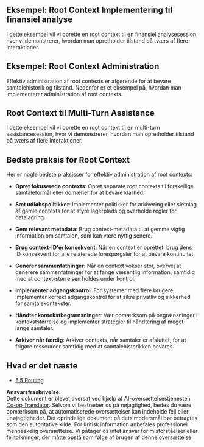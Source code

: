 <!--
CO_OP_TRANSLATOR_METADATA:
{
  "original_hash": "8311f46a35cf608c9780f39b62c9dc3f",
  "translation_date": "2025-06-13T00:08:00+00:00",
  "source_file": "05-AdvancedTopics/mcp-root-contexts/README.md",
  "language_code": "da"
}
-->
## Eksempel: Root Context Implementering til finansiel analyse

I dette eksempel vil vi oprette en root context til en finansiel analysesession, hvor vi demonstrerer, hvordan man opretholder tilstand på tværs af flere interaktioner.

## Eksempel: Root Context Administration

Effektiv administration af root contexts er afgørende for at bevare samtalehistorik og tilstand. Nedenfor er et eksempel på, hvordan man implementerer administration af root contexts.

## Root Context til Multi-Turn Assistance

I dette eksempel vil vi oprette en root context til en multi-turn assistancesession, hvor vi demonstrerer, hvordan man opretholder tilstand på tværs af flere interaktioner.

## Bedste praksis for Root Context

Her er nogle bedste praksisser for effektiv administration af root contexts:

- **Opret fokuserede contexts**: Opret separate root contexts til forskellige samtaleformål eller domæner for at bevare klarhed.

- **Sæt udløbspolitikker**: Implementer politikker for arkivering eller sletning af gamle contexts for at styre lagerplads og overholde regler for datalagring.

- **Gem relevant metadata**: Brug context-metadata til at gemme vigtig information om samtalen, som kan være nyttig senere.

- **Brug context-ID'er konsekvent**: Når en context er oprettet, brug dens ID konsekvent for alle relaterede forespørgsler for at bevare kontinuitet.

- **Generer sammenfatninger**: Når en context vokser stor, overvej at generere sammenfatninger for at fange væsentlig information, samtidig med at context-størrelsen holdes under kontrol.

- **Implementer adgangskontrol**: For systemer med flere brugere, implementer korrekt adgangskontrol for at sikre privatliv og sikkerhed for samtalekontekster.

- **Håndter kontekstbegrænsninger**: Vær opmærksom på begrænsninger i kontekststørrelse og implementer strategier til håndtering af meget lange samtaler.

- **Arkiver når færdig**: Arkiver contexts, når samtaler er afsluttet, for at frigøre ressourcer samtidig med at samtalehistorikken bevares.

## Hvad er det næste

- [5.5 Routing](../mcp-routing/README.md)

**Ansvarsfraskrivelse**:  
Dette dokument er blevet oversat ved hjælp af AI-oversættelsestjenesten [Co-op Translator](https://github.com/Azure/co-op-translator). Selvom vi bestræber os på nøjagtighed, bedes du være opmærksom på, at automatiserede oversættelser kan indeholde fejl eller unøjagtigheder. Det oprindelige dokument på dets modersmål bør betragtes som den autoritative kilde. For kritisk information anbefales professionel menneskelig oversættelse. Vi påtager os intet ansvar for misforståelser eller fejltolkninger, der måtte opstå som følge af brugen af denne oversættelse.